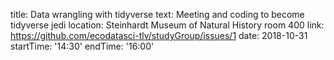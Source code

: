 title: Data wrangling with tidyverse
text: Meeting and coding to become tidyverse jedi
location: Steinhardt Museum of Natural History room 400
link: https://github.com/ecodatasci-tlv/studyGroup/issues/1
date: 2018-10-31
startTime: '14:30'
endTime: '16:00'
